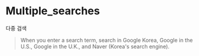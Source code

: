 # Multiple_searches

다중 검색
> When you enter a search term, search in Google Korea, Google in the U.S., Google in the U.K., and Naver (Korea's search engine).

